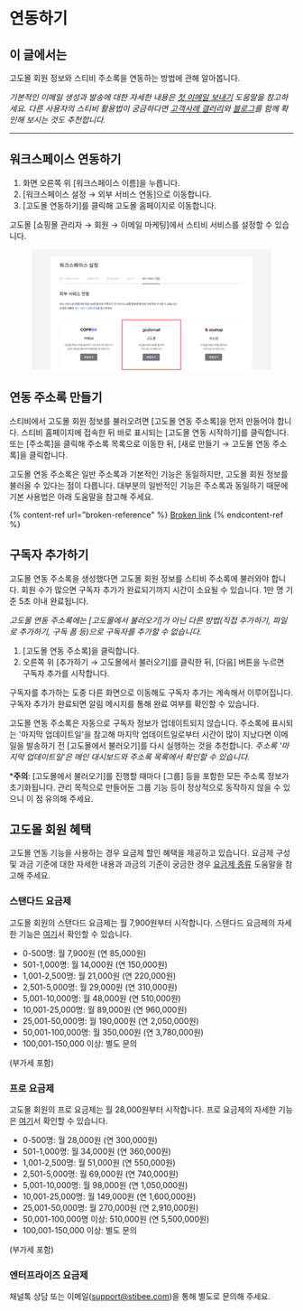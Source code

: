 # 연동하기

## 이 글에서는

고도몰 회원 정보와 스티비 주소록을 연동하는 방법에 관해 알아봅니다.

_기본적인 이메일 생성과 발송에 대한 자세한 내용은_ [_첫 이메일 보내기_](../../getting-started/send-first-email.md) _도움말을 참고하세요. 다른 사용자의 스티비 활용법이 궁금하다면_ [_고객사례 갤러리_](https://gallery.stibee.com/)_와_ [_블로그_](https://blog.stibee.com/)_를 함께 확인해 보시는 것도 추천합니다._

***

## 워크스페이스 연동하기 <a href="#undefined" id="undefined"></a>

1. 화면 오른쪽 위 \[워크스페이스 이름]을 누릅니다.
2. \[워크스페이스 설정 → 외부 서비스 연동]으로 이동합니다.
3. \[고도몰 연동하기]를 클릭해 고도몰 홈페이지로 이동합니다.

고도몰 \[쇼핑몰 관리자 → 회원 → 이메일 마케팅]에서 스티비 서비스를 설정할 수 있습니다.

<figure><img src="../../.gitbook/assets/고도몰 연동하기.png" alt=""><figcaption></figcaption></figure>



## 연동 주소록 만들기 <a href="#undefined" id="undefined"></a>

스티비에서 고도몰 회원 정보를 불러오려면 \[고도몰 연동 주소록]을 먼저 만들어야 합니다. 스티비 홈페이지에 접속한 뒤 바로 표시되는 \[고도몰 연동 시작하기]를 클릭합니다. 또는 \[주소록]을 클릭해 주소록 목록으로 이동한 뒤, \[새로 만들기 → 고도몰 연동 주소록]을 클릭합니다.

고도몰 연동 주소록은 일반 주소록과 기본적인 기능은 동일하지만, 고도몰 회원 정보를 불러올 수 있다는 점이 다릅니다. 대부분의 일반적인 기능은 주소록과 동일하기 때문에 기본 사용법은 아래 도움말을 참고해 주세요.

{% content-ref url="broken-reference" %}
[Broken link](broken-reference)
{% endcontent-ref %}



## 구독자 추가하기 <a href="#undefined" id="undefined"></a>

고도몰 연동 주소록을 생성했다면 고도몰 회원 정보를 스티비 주소록에 불러와야 합니다. 회원 수가 많으면 구독자 추가가 완료되기까지 시간이 소요될 수 있습니다. 1만 명 기준 5초 이내 완료됩니다.

_고도몰 연동 주소록에는 \[고도몰에서 불러오기]가 아닌 다른 방법(직접 추가하기, 파일로 추가하기, 구독 폼 등)으로 구독자를 추가할 수 없습니다._

1. \[고도몰 연동 주소록]을 클릭합니다.
2. 오른쪽 위 \[추가하기 → 고도몰에서 불러오기]를 클릭한 뒤, \[다음] 버튼을 누르면 구독자 추가를 시작합니다.

구독자를 추가하는 도중 다른 화면으로 이동해도 구독자 추가는 계속해서 이루어집니다. 구독자 추가가 완료되면 알림 메시지를 통해 완료 여부를 확인할 수 있습니다.

고도몰 연동 주소록은 자동으로 구독자 정보가 업데이트되지 않습니다. 주소록에 표시되는 '마지막 업데이트일'을 참고해 마지막 업데이트일로부터 시간이 많이 지났다면 이메일을 발송하기 전 \[고도몰에서 불러오기]를 다시 실행하는 것을 추천합니다. _주소록 '마지막 업데이트일'은 메인 대시보드와 주소록 목록에서 확인할 수 있습니다._

\***주의**: \[고도몰에서 불러오기]를 진행할 때마다 \[그룹] 등을 포함한 모든 주소록 정보가 초기화됩니다. 관리 목적으로 만들어둔 그룹 기능 등이 정상적으로 동작하지 않을 수 있으니 이 점 유의해 주세요.



## 고도몰 회원 혜택 <a href="#undefined" id="undefined"></a>

고도몰 연동 기능을 사용하는 경우 요금제 할인 혜택을 제공하고 있습니다. 요금제 구성 및 과금 기준에 대한 자세한 내용과 과금의 기준이 궁금한 경우 [요금제 종류](../../pricing/understanding/type.md) 도움말을 참고해 주세요.



### 스탠다드 요금제 <a href="#h_01hfe134n0sbajnpf8x6417agx" id="h_01hfe134n0sbajnpf8x6417agx"></a>

고도몰 회원의 스탠다드 요금제는 월 7,900원부터 시작합니다. 스탠다드 요금제의 자세한 기능은 [여기](../../pricing/understanding/type.md#h_54b391955e)서 확인할 수 있습니다.

* 0-500명: 월 7,900원 (연 85,000원)
* 501-1,000명: 월 14,000원 (연 150,000원)
* 1,001-2,500명: 월 21,000원 (연 220,000원)
* 2,501-5,000명: 월 29,000원 (연 310,000원)
* 5,001-10,000명: 월 48,000원 (연 510,000원)
* 10,001-25,000명: 월 89,000원 (연 960,000원)
* 25,001-50,000명: 월 190,000원 (연 2,050,000원)
* 50,001-100,000명: 월 350,000원 (연 3,780,000원)
* 100,001-150,000 이상: 별도 문의

(부가세 포함)

&#x20;

### 프로 요금제 <a href="#h_01hfe5fvsydaxm3b3da3y7jfbm" id="h_01hfe5fvsydaxm3b3da3y7jfbm"></a>

고도몰 회원의 프로 요금제는 월 28,000원부터 시작합니다. 프로 요금제의 자세한 기능은 [여기](../../pricing/understanding/type.md#h_01h9mm24t1nf8tp4vh7bdhv62y)서 확인할 수 있습니다.

* 0-500명: 월 28,000원 (연 300,000원)
* 501-1,000명: 월 34,000원 (연 360,000원)
* 1,001-2,500명: 월 51,000원 (연 550,000원)
* 2,501-5,000명: 월 69,000원 (연 740,000원)
* 5,001-10,000명: 월 98,000원 (연 1,050,000원)
* 10,001-25,000명: 월 149,000원 (연 1,600,000원)
* 25,001-50,000명: 월 270,000원 (연 2,910,000원)
* 50,001-100,000명 이상: 510,000원 (연 5,500,000원)
* 100,001-150,000 이상: 별도 문의

(부가세 포함)



### 엔터프라이즈 요금제 <a href="#h_01hfn5byjgwcjq8q3cmy9wkznm" id="h_01hfn5byjgwcjq8q3cmy9wkznm"></a>

채널톡 상담 또는 이메일([support@stibee.com](mailto:support@stibee.com))을 통해 별도로 문의해 주세요.
